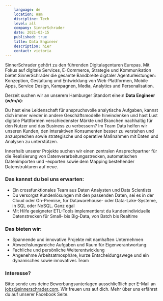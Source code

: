 ```yaml
---
    language: de
    location: Ham
    discipline: Tech
    level: all
    company: SinnerSchrader
    date: 2021-03-15
    published: true
    title: Data Engineer
    description: hier
    contact: victoria
---
```


SinnerSchrader gehört zu den führenden Digitalagenturen Europas. Mit Fokus auf digitale Services, E-Commerce, Strategie und Kommunikation bietet SinnerSchrader die gesamte Bandbreite digitaler Agenturleistungen: Konzeption, Gestaltung und Entwicklung von Web-Plattformen, Mobile Apps, Service Design, Kampagnen, Media, Analytics und Personalisation.

Derzeit suchen wir an unserem Hamburger Standort eine:n **Data Engineer (w/m/x)**:

Du hast eine Leidenschaft für anspruchsvolle analytische Aufgaben, kannst dich immer wieder in andere Geschäftsmodelle hineindenken und hast Lust digitale Plattformen verschiedenster Märkte und Branchen nachhaltig für den Nutzer und das Business zu verbessern? Im Team Data helfen wir unseren Kunden, den interaktiven Konsumenten besser zu verstehen und anzusprechen sowie strategische und operative Maßnahmen mit Daten und Analysen zu unterstützen.

Innerhalb unserer Projekte suchen wir einen zentralen Ansprechpartner für die Realisierung von Datenverarbeitungsstrecken, automatischen Datenimporten und -exporten sowie dem Mapping bestehender Datenstrukturen auf neue. 

### Das kannst du bei uns erwarten:
- Ein crossfunktionales Team aus Daten Analysten und Data Scientists
- Du versorgst Kundenlösungen mit den passenden Daten, sei es in der Cloud oder On-Premise, für Datawarehouse- oder Data-Lake-Systeme, in SQL oder NoSQL. Ganz egal
- Mit Hilfe geeigneter ETL-Tools implementierst du kundenindividuelle Datenstrecken für Small- bis Big-Data, von Batch bis Realtime

### Das bieten wir:
- Spannende und innovative Projekte mit namhaften Unternehmen
- Abwechslungsreiche Aufgaben und Raum für Eigenverantwortung
- Fachliche und persönliche Weiterentwicklung
- Angenehme Arbeitsatmosphäre, kurze Entscheidungswege und ein dynamisches sowie innovatives Team

### Interesse?
Bitte sende uns deine Bewerbungsunterlagen ausschließlich per E-Mail an <jobs@sinnerschrader.com>. Wir freuen uns auf dich. Mehr über uns erfährst du auf unserer Facebook Seite. 
